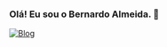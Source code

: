 
### Olá! Eu sou o Bernardo Almeida. 👋

[![Blog](https://img.shields.io/badge/Gmail-D14836?style=for-the-badge&logo=gmail&logoColor=white
)](mailto:contato@bernardogp102@gmail.com)
